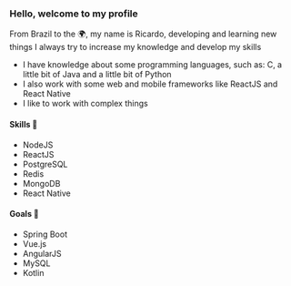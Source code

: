 <!--
**RicardoBrasileiro/RicardoBrasileiro** is a ✨ _special_ ✨ repository because its `README.md` (this file) appears on your GitHub profile.
-->

<h3>Hello, welcome to my profile</h3>
<p>From Brazil to the 🌍, my name is Ricardo, developing and learning new things I always try to increase my knowledge and develop my skills</p>

- I have knowledge about some programming languages, such as: C, a little bit of Java and a little bit of Python
- I also work with some web and mobile frameworks like ReactJS and React Native
- I like to work with complex things

<h4 color="green">Skills 🤹</h4>

- NodeJS
- ReactJS
- PostgreSQL
- Redis
- MongoDB
- React Native

<h4>Goals 🎯</h4>

- Spring Boot
- Vue.js
- AngularJS
- MySQL
- Kotlin
